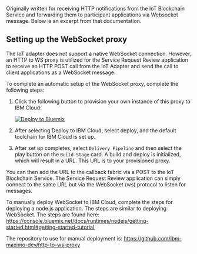 Originally written for receiving HTTP notifications from the IoT Blockchain Service and forwarding them to participant applications via Websocket message. Below is an excerpt from that documentation.

## Setting up the WebSocket proxy

The IoT adapter does not support a native WebSocket connection. However, an HTTP to WS proxy is utilized for the Service Request Review application to receive an HTTP POST call from the IoT Adapter and send the call to client applications as a WebSocket message.

To complete an automatic setup of the WebSocket proxy, complete the following steps: 
1. Click the following button to provision your own instance of this proxy to IBM Cloud:

    [![Deploy to Bluemix](https://bluemix.net/deploy/button.png)](https://github.com/ibm-maximo-dev/http-to-ws-proxy)

2. After selecting Deploy to IBM Cloud, select deploy, and the default toolchain for IBM Cloud is set up. 
3. After set up completes, select `Delivery Pipeline` and then select the play button on the `Build Stage` card. A build and deploy is initialized, which will result in a URL. This URL is to your provisioned proxy.

You can then add the URL to the callback fabric via a POST to the IoT Blockchain Service. The Service Request Review application can simply connect to the same URL but via the WebSocket (ws) protocol to listen for messages.

To manually deploy WebSocket to IBM Cloud, complete the steps for deploying a node.js application. The steps are similar to deploying WebSocket. The steps are found here: https://console.bluemix.net/docs/runtimes/nodejs/getting-started.html#getting-started-tutorial, 

The repository to use for manual deployment is: https://github.com/ibm-maximo-dev/http-to-ws-proxy